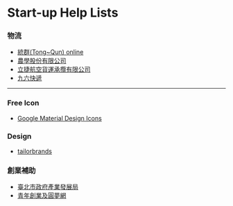Start-up Help Lists
=========


### 物流

* [統群(Tong~Qun) online](http://www.25422277.tw/)
* [農學股份有限公司](http://www.3pl.com.tw/)
* [立捷航空貨運承攬有限公司](http://www.lj-exp.com/)
* [九六快遞](http://96express.com/)


<hr id="system-readmore" />

### Free Icon

* [Google Material Design Icons ](https://github.com/google/material-design-icons/releases/tag/1.0.0)


### Design

* [tailorbrands](https://www.tailorbrands.com)

### 創業補助

* [臺北市政府產業發展局](http://www.doed.taipei.gov.tw/mp.asp?mp=105001)
* [青年創業及圓夢網](http://sme.moeasmea.gov.tw/SME/)
